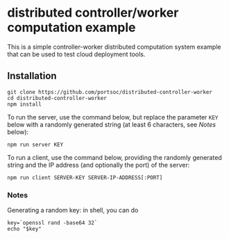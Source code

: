 # distributed controller/worker computation example

This is a simple controller-worker distributed computation system example that can be
used to test cloud deployment tools.

## Installation

```
git clone https://github.com/portsoc/distributed-controller-worker
cd distributed-controller-worker
npm install
```

To run the server, use the command below, but replace the parameter `KEY` below with a randomly generated string (at least 6 characters, see _Notes_ below):

```
npm run server KEY
```

To run a client, use the command below, providing the randomly generated string and the IP address (and optionally the port) of the server:

```
npm run client SERVER-KEY SERVER-IP-ADDRESS[:PORT]
```


### Notes

Generating a random key: in shell, you can do

```
key=`openssl rand -base64 32`
echo "$key"
```
